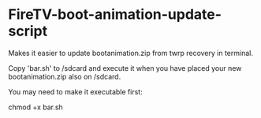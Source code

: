 # FireTV-boot-animation-update-script

Makes it easier to update bootanimation.zip from twrp recovery in terminal.


Copy 'bar.sh' to /sdcard and execute it when you have placed your new
bootanimation.zip also on /sdcard.

You may need to make it executable first:

chmod +x bar.sh
